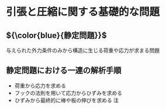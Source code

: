 # 引張と圧縮に関する基礎的な問題
## ${\color{blue}{静定問題}}$
与えられた外力条件のみから構造に生じる荷重や応力が求まる問題
## 静定問題における一連の解析手順
- 荷重から応力を求める
- フックの法則を用いて応力からひずみを求める
- ひずみから最終的に棒や板の伸びを求める
注
